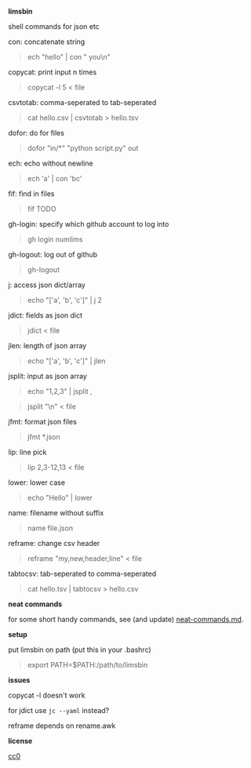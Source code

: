 **limsbin**

shell commands for json etc

con: concatenate string
> ech "hello" | con " you\n"

copycat: print input n times
> copycat -l 5 < file

csvtotab: comma-seperated to tab-seperated
> cat hello.csv | csvtotab > hello.tsv

dofor: do for files
> dofor "in/*" "python script.py" out

ech: echo without newline
> ech 'a' | con 'bc'

fif: find in files
> fif TODO

gh-login: specify which github account to log into
> gh login numlims

gh-logout: log out of github
> gh-logout

j: access json dict/array
> echo "['a', 'b', 'c']" | j 2

jdict: fields as json dict
> jdict < file

jlen: length of json array
> echo "['a', 'b', 'c']" | jlen

jsplit: input as json array
> echo "1,2,3" | jsplit ,

> jsplit "\n" < file

jfmt: format json files
> jfmt *.json

lip: line pick
> lip 2,3-12,13 < file

lower: lower case
> echo "Hello" | lower

name: filename without suffix
> name file.json

reframe: change csv header
> reframe "my,new,header,line" < file

tabtocsv: tab-seperated to comma-seperated
> cat hello.tsv | tabtocsv > hello.csv

**neat commands**

for some short handy commands, see (and update) [neat-commands.md](./neat-commands.md).

**setup**

put limsbin on path (put this in your .bashrc)
> export PATH=$PATH:/path/to/limsbin

**issues**

copycat -l doesn't work

for jdict use `jc --yaml` instead?

reframe depends on rename.awk

**license**

[cc0](https://creativecommons.org/publicdomain/zero/1.0/)